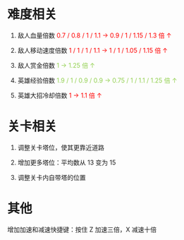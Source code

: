 # 难度相关
1. 敌人血量倍数
<font color="#ff0000">0.7 / 0.8 / 1 / 1.1 → 0.9 / 1 / 1.15 / 1.3 倍 ↑</font>

2. 敌人移动速度倍数
<font color="#ff0000">1 / 1 / 1 / 1.1 → 1 / 1 / 1.05 / 1.15 倍 ↑</font>

3. 敌人赏金倍数
<font color="#92d050">1 → 1.25 倍 ↑</font>

4. 英雄经验倍数
<font color="#92d050">1.9 / 1 / 0.9 / 0.9 → 0.75 / 1 / 1.1 / 1.25 倍 ↑</font>

5. 英雄大招冷却倍数
<font color="#ff0000">1 → 1.1 倍 ↑</font>

# 关卡相关
1. 调整关卡塔位，使其更靠近道路

2. 增加更多塔位：平均数从 13 变为 15

3. 调整关卡内自带塔的位置

# 其他
增加加速和减速快捷键：按住 Z 加速三倍，X 减速十倍